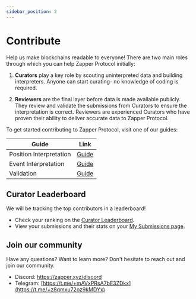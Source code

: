 ```yaml
---
sidebar_position: 2
---
```


# Contribute

Help us make blockchains readable to everyone! There are two main roles through which you can help Zapper Protocol initially:

1. **Curators** play a key role by scouting uninterpreted data and building interpreters. Anyone can start curating- no knowledge of coding is required.

2. **Reviewers** are the final layer before data is made available publicly. They review and validate the submissions from Curators to ensure the interpretation is correct. Reviewers are experienced Curators who have proven their ability to deliver accurate data to Zapper Protocol.

To get started contributing to Zapper Protocol, visit one of our guides:

| Guide                                | Link  |
|--------------------------------------|-------|
| Position Interpretation             | [Guide](/docs/Interpretation/position-interpretation/guide/getting-started.md) |
| Event Interpretation               | [Guide](/docs/Interpretation/event-interpretation/guide/getting-started) |
| Validation                            | [Guide](/docs/review) |

## Curator Leaderboard

We will be tracking the top contributors in a leaderboard!

- Check your ranking on the [Curator Leaderboard](https://zapper.xyz/curate/leaderboard).
- View your submissions and their stats on your [My Submissions page](https://zapper.xyz/my-submissions).

## Join our community

Have any questions? Want to learn more? Don't hesitate to reach out and join our community.

- Discord: https://zapper.xyz/discord
- Telegram: [https://t.me/+mAVxPRsA7bE3ZDkx](https://t.me/+z8qmxu72oz9kMDYx)

